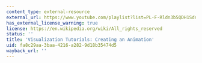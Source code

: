 ```yaml
---
content_type: external-resource
external_url: https://www.youtube.com/playlist?list=PL-F-Rldn3b5QDH1Sdnc8Y11_j4Z5EqznD
has_external_license_warning: true
license: https://en.wikipedia.org/wiki/All_rights_reserved
status: ''
title: 'Visualization Tutorials: Creating an Animation'
uid: fa8c29aa-3baa-4216-a282-9d18b35474d5
wayback_url: ''
---
```

